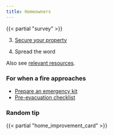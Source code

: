 ```yaml
---
title: Homeowners
---
```


{{< partial "survey" >}}

3. [Secure your property](https://www.nfpa.org/Public-Education/Fire-causes-and-risks/Wildfire/Preparing-homes-for-wildfire)

4. Spread the word

Also see [relevant resources](/resources).

### For when a fire approaches

- [Prepare an emergency kit](https://www.areyoufiresafe.com/set/prepare-your-emergency-kit)
- [Pre-evacuation checklist](https://disastersafety.org/wildfire/what-to-do-if-a-wildfire-is-approaching/)

### Random tip

{{< partial "home_improvement_card" >}}
